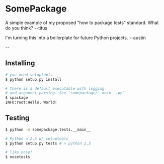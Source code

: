 # SomePackage

A simple example of my proposed "how to package tests" standard.  What do
you think? --titus

I'm turning this into a boilerplate for future Python projects. --austin

--

## Installing

```sh
# you need setuptools
$ python setup.py install

# there is a default executable with logging
# and argument parsing. See `somepackage/__main__.py`
$ spackage
INFO:root:Hello, World!
```

## Testing

```sh
$ python -m somepackage.tests.__main__

# Python > 2.5 w/ setuptools
$ python setup.py tests # > python 2.5

# like nose?
$ nosetests
```
